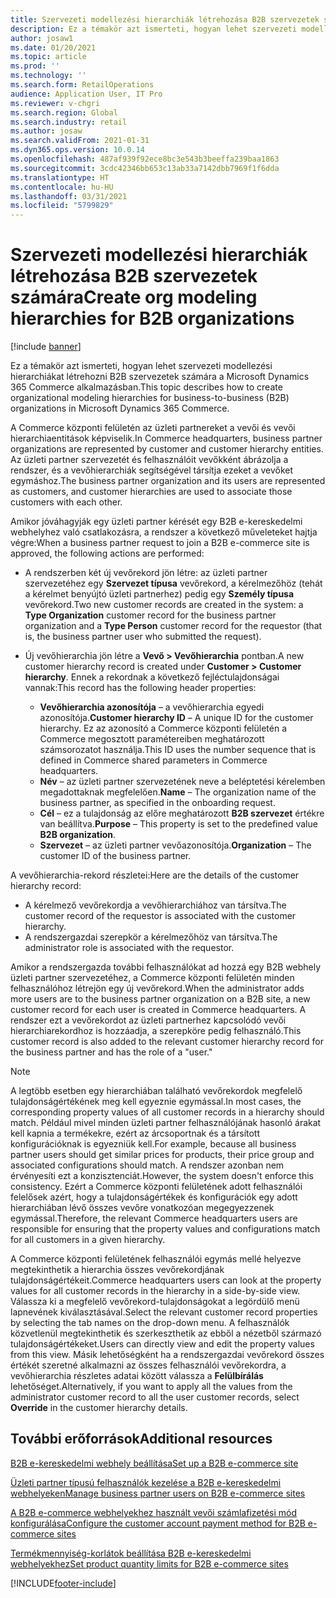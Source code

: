 ```yaml
---
title: Szervezeti modellezési hierarchiák létrehozása B2B szervezetek számára
description: Ez a témakör azt ismerteti, hogyan lehet szervezeti modellezési hierarchiákat létrehozni B2B szervezetek számára.
author: josaw1
ms.date: 01/20/2021
ms.topic: article
ms.prod: ''
ms.technology: ''
ms.search.form: RetailOperations
audience: Application User, IT Pro
ms.reviewer: v-chgri
ms.search.region: Global
ms.search.industry: retail
ms.author: josaw
ms.search.validFrom: 2021-01-31
ms.dyn365.ops.version: 10.0.14
ms.openlocfilehash: 487af939f92ece8bc3e543b3beeffa239baa1863
ms.sourcegitcommit: 3cdc42346bb653c13ab33a7142dbb7969f1f6dda
ms.translationtype: HT
ms.contentlocale: hu-HU
ms.lasthandoff: 03/31/2021
ms.locfileid: "5799829"
---
```

# <a name="create-org-modeling-hierarchies-for-b2b-organizations"></a><span data-ttu-id="f9550-103">Szervezeti modellezési hierarchiák létrehozása B2B szervezetek számára</span><span class="sxs-lookup"><span data-stu-id="f9550-103">Create org modeling hierarchies for B2B organizations</span></span>

[!include [banner](../../includes/banner.md)]

<span data-ttu-id="f9550-104">Ez a témakör azt ismerteti, hogyan lehet szervezeti modellezési hierarchiákat létrehozni B2B szervezetek számára a Microsoft Dynamics 365 Commerce alkalmazásban.</span><span class="sxs-lookup"><span data-stu-id="f9550-104">This topic describes how to create organizational modeling hierarchies for business-to-business (B2B) organizations in Microsoft Dynamics 365 Commerce.</span></span>

<span data-ttu-id="f9550-105">A Commerce központi felületén az üzleti partnereket a vevői és vevői hierarchiaentitások képviselik.</span><span class="sxs-lookup"><span data-stu-id="f9550-105">In Commerce headquarters, business partner organizations are represented by customer and customer hierarchy entities.</span></span> <span data-ttu-id="f9550-106">Az üzleti partner szervezetét és felhasználóit vevőkként ábrázolja a rendszer, és a vevőhierarchiák segítségével társítja ezeket a vevőket egymáshoz.</span><span class="sxs-lookup"><span data-stu-id="f9550-106">The business partner organization and its users are represented as customers, and customer hierarchies are used to associate those customers with each other.</span></span>

<span data-ttu-id="f9550-107">Amikor jóváhagyják egy üzleti partner kérését egy B2B e-kereskedelmi webhelyhez való csatlakozásra, a rendszer a következő műveleteket hajtja végre:</span><span class="sxs-lookup"><span data-stu-id="f9550-107">When a business partner request to join a B2B e-commerce site is approved, the following actions are performed:</span></span>

- <span data-ttu-id="f9550-108">A rendszerben két új vevőrekord jön létre: az üzleti partner szervezetéhez egy **Szervezet típusa** vevőrekord, a kérelmezőhöz (tehát a kérelmet benyújtó üzleti partnerhez) pedig egy **Személy típusa** vevőrekord.</span><span class="sxs-lookup"><span data-stu-id="f9550-108">Two new customer records are created in the system: a **Type Organization** customer record for the business partner organization and a **Type Person** customer record for the requestor (that is, the business partner user who submitted the request).</span></span>
- <span data-ttu-id="f9550-109">Új vevőhierarchia jön létre a **Vevő \> Vevőhierarchia** pontban.</span><span class="sxs-lookup"><span data-stu-id="f9550-109">A new customer hierarchy record is created under **Customer \> Customer hierarchy**.</span></span> <span data-ttu-id="f9550-110">Ennek a rekordnak a következő fejléctulajdonságai vannak:</span><span class="sxs-lookup"><span data-stu-id="f9550-110">This record has the following header properties:</span></span>

    - <span data-ttu-id="f9550-111">**Vevőhierarchia azonosítója** – a vevőhierarchia egyedi azonosítója.</span><span class="sxs-lookup"><span data-stu-id="f9550-111">**Customer hierarchy ID** – A unique ID for the customer hierarchy.</span></span> <span data-ttu-id="f9550-112">Ez az azonosító a Commerce központi felületén a Commerce megosztott paramétereiben meghatározott számsorozatot használja.</span><span class="sxs-lookup"><span data-stu-id="f9550-112">This ID uses the number sequence that is defined in Commerce shared parameters in Commerce headquarters.</span></span>
    - <span data-ttu-id="f9550-113">**Név** – az üzleti partner szervezetének neve a beléptetési kérelemben megadottaknak megfelelően.</span><span class="sxs-lookup"><span data-stu-id="f9550-113">**Name** – The organization name of the business partner, as specified in the onboarding request.</span></span>
    - <span data-ttu-id="f9550-114">**Cél** – ez a tulajdonság az előre meghatározott **B2B szervezet** értékre van beállítva.</span><span class="sxs-lookup"><span data-stu-id="f9550-114">**Purpose** – This property is set to the predefined value **B2B organization**.</span></span>
    - <span data-ttu-id="f9550-115">**Szervezet** – az üzleti partner vevőazonosítója.</span><span class="sxs-lookup"><span data-stu-id="f9550-115">**Organization** – The customer ID of the business partner.</span></span>

<span data-ttu-id="f9550-116">A vevőhierarchia-rekord részletei:</span><span class="sxs-lookup"><span data-stu-id="f9550-116">Here are the details of the customer hierarchy record:</span></span>

- <span data-ttu-id="f9550-117">A kérelmező vevőrekordja a vevőhierarchiához van társítva.</span><span class="sxs-lookup"><span data-stu-id="f9550-117">The customer record of the requestor is associated with the customer hierarchy.</span></span>
- <span data-ttu-id="f9550-118">A rendszergazdai szerepkör a kérelmezőhöz van társítva.</span><span class="sxs-lookup"><span data-stu-id="f9550-118">The administrator role is associated with the requestor.</span></span>

<span data-ttu-id="f9550-119">Amikor a rendszergazda további felhasználókat ad hozzá egy B2B webhely üzleti partner szervezetéhez, a Commerce központi felületén minden felhasználóhoz létrejön egy új vevőrekord.</span><span class="sxs-lookup"><span data-stu-id="f9550-119">When the administrator adds more users are to the business partner organization on a B2B site, a new customer record for each user is created in Commerce headquarters.</span></span> <span data-ttu-id="f9550-120">A rendszer ezt a vevőrekordot az üzleti partnerhez kapcsolódó vevői hierarchiarekordhoz is hozzáadja, a szerepköre pedig felhasználó.</span><span class="sxs-lookup"><span data-stu-id="f9550-120">This customer record is also added to the relevant customer hierarchy record for the business partner and has the role of a "user."</span></span>

> [!NOTE]
> <span data-ttu-id="f9550-121">A legtöbb esetben egy hierarchiában található vevőrekordok megfelelő tulajdonságértékének meg kell egyeznie egymással.</span><span class="sxs-lookup"><span data-stu-id="f9550-121">In most cases, the corresponding property values of all customer records in a hierarchy should match.</span></span> <span data-ttu-id="f9550-122">Például mivel minden üzleti partner felhasználójának hasonló árakat kell kapnia a termékekre, ezért az árcsoportnak és a társított konfigurációknak is egyezniük kell.</span><span class="sxs-lookup"><span data-stu-id="f9550-122">For example, because all business partner users should get similar prices for products, their price group and associated configurations should match.</span></span> <span data-ttu-id="f9550-123">A rendszer azonban nem érvényesíti ezt a konzisztenciát.</span><span class="sxs-lookup"><span data-stu-id="f9550-123">However, the system doesn't enforce this consistency.</span></span> <span data-ttu-id="f9550-124">Ezért a Commerce központi felületének adott felhasználói felelősek azért, hogy a tulajdonságértékek és konfigurációk egy adott hierarchiában lévő összes vevőre vonatkozóan megegyezzenek egymással.</span><span class="sxs-lookup"><span data-stu-id="f9550-124">Therefore, the relevant Commerce headquarters users are responsible for ensuring that the property values and configurations match for all customers in a given hierarchy.</span></span>

<span data-ttu-id="f9550-125">A Commerce központi felületének felhasználói egymás mellé helyezve megtekinthetik a hierarchia összes vevőrekordjának tulajdonságértékeit.</span><span class="sxs-lookup"><span data-stu-id="f9550-125">Commerce headquarters users can look at the property values for all customer records in the hierarchy in a side-by-side view.</span></span> <span data-ttu-id="f9550-126">Válassza ki a megfelelő vevőrekord-tulajdonságokat a legördülő menü lapnevének kiválasztásával.</span><span class="sxs-lookup"><span data-stu-id="f9550-126">Select the relevant customer record properties by selecting the tab names on the drop-down menu.</span></span> <span data-ttu-id="f9550-127">A felhasználók közvetlenül megtekinthetik és szerkeszthetik az ebből a nézetből származó tulajdonságértékeket.</span><span class="sxs-lookup"><span data-stu-id="f9550-127">Users can directly view and edit the property values from this view.</span></span> <span data-ttu-id="f9550-128">Másik lehetőségként ha a rendszergazdai vevőrekord összes értékét szeretné alkalmazni az összes felhasználói vevőrekordra, a vevőhierarchia részletes adatai között válassza a **Felülbírálás** lehetőséget.</span><span class="sxs-lookup"><span data-stu-id="f9550-128">Alternatively, if you want to apply all the values from the administrator customer record to all the user customer records, select **Override** in the customer hierarchy details.</span></span>

## <a name="additional-resources"></a><span data-ttu-id="f9550-129">További erőforrások</span><span class="sxs-lookup"><span data-stu-id="f9550-129">Additional resources</span></span>

[<span data-ttu-id="f9550-130">B2B e-kereskedelmi webhely beállítása</span><span class="sxs-lookup"><span data-stu-id="f9550-130">Set up a B2B e-commerce site</span></span>](set-up-b2b-site.md)

[<span data-ttu-id="f9550-131">Üzleti partner típusú felhasználók kezelése a B2B e-kereskedelmi webhelyeken</span><span class="sxs-lookup"><span data-stu-id="f9550-131">Manage business partner users on B2B e-commerce sites</span></span>](manage-b2b-users.md)

[<span data-ttu-id="f9550-132">A B2B e-commerce webhelyekhez használt vevői számlafizetési mód konfigurálása</span><span class="sxs-lookup"><span data-stu-id="f9550-132">Configure the customer account payment method for B2B e-commerce sites</span></span>](payment-method.md)

[<span data-ttu-id="f9550-133">Termékmennyiség-korlátok beállítása B2B e-kereskedelmi webhelyekhez</span><span class="sxs-lookup"><span data-stu-id="f9550-133">Set product quantity limits for B2B e-commerce sites</span></span>](quantity-limits.md)


[!INCLUDE[footer-include](../../includes/footer-banner.md)]